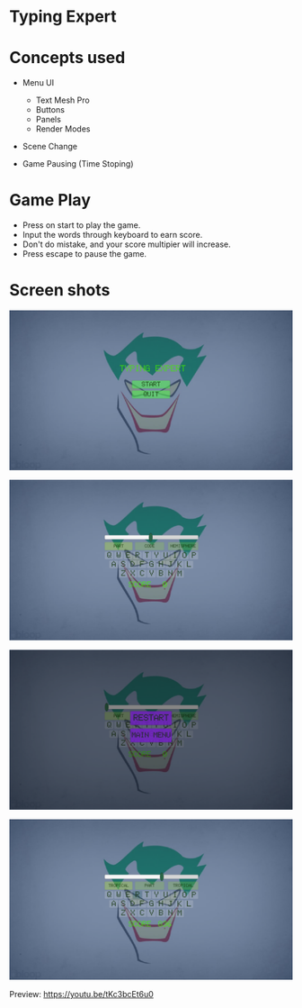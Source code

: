# Typing Expert

# Concepts used

-   Menu UI
    - Text Mesh Pro
    - Buttons
    - Panels
    - Render Modes

- Scene Change
- Game Pausing (Time Stoping)


# Game Play

-   Press on start to play the game.
-   Input the words through keyboard to earn score.
-   Don't do mistake, and your score multipier will increase. 
-   Press escape to pause the game.

# Screen shots

![](https://raw.githubusercontent.com/Arose-Niazi/Typing-Expert-Unity/main/Screenshots/1.png)

![](https://raw.githubusercontent.com/Arose-Niazi/Typing-Expert-Unity/main/Screenshots/2.png)

![](https://raw.githubusercontent.com/Arose-Niazi/Typing-Expert-Unity/main/Screenshots/3.png)

![](https://raw.githubusercontent.com/Arose-Niazi/Typing-Expert-Unity/main/Screenshots/4.png)


Preview: https://youtu.be/tKc3bcEt6u0